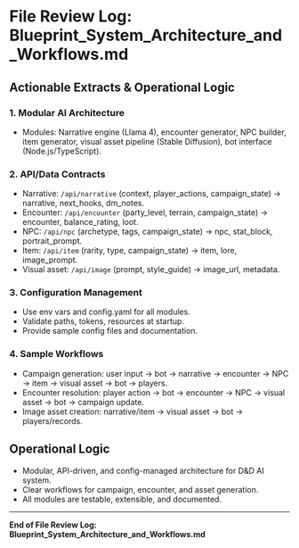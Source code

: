 # File Review Log: Blueprint_System_Architecture_and_Workflows.md

## Actionable Extracts & Operational Logic

### 1. Modular AI Architecture
- Modules: Narrative engine (Llama 4), encounter generator, NPC builder, item generator, visual asset pipeline (Stable Diffusion), bot interface (Node.js/TypeScript).

### 2. API/Data Contracts
- Narrative: `/api/narrative` (context, player_actions, campaign_state) → narrative, next_hooks, dm_notes.
- Encounter: `/api/encounter` (party_level, terrain, campaign_state) → encounter, balance_rating, loot.
- NPC: `/api/npc` (archetype, tags, campaign_state) → npc, stat_block, portrait_prompt.
- Item: `/api/item` (rarity, type, campaign_state) → item, lore, image_prompt.
- Visual asset: `/api/image` (prompt, style_guide) → image_url, metadata.

### 3. Configuration Management
- Use env vars and config.yaml for all modules.
- Validate paths, tokens, resources at startup.
- Provide sample config files and documentation.

### 4. Sample Workflows
- Campaign generation: user input → bot → narrative → encounter → NPC → item → visual asset → bot → players.
- Encounter resolution: player action → bot → encounter → NPC → visual asset → bot → campaign update.
- Image asset creation: narrative/item → visual asset → bot → players/records.

## Operational Logic
- Modular, API-driven, and config-managed architecture for D&D AI system.
- Clear workflows for campaign, encounter, and asset generation.
- All modules are testable, extensible, and documented.

---

**End of File Review Log: Blueprint_System_Architecture_and_Workflows.md**
